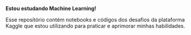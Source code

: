 **Estou estudando Machine Learning!**

Esse repositório contém notebooks e códigos dos desafios da plataforma Kaggle que estou utilizando para praticar e aprimorar minhas habilidades.
